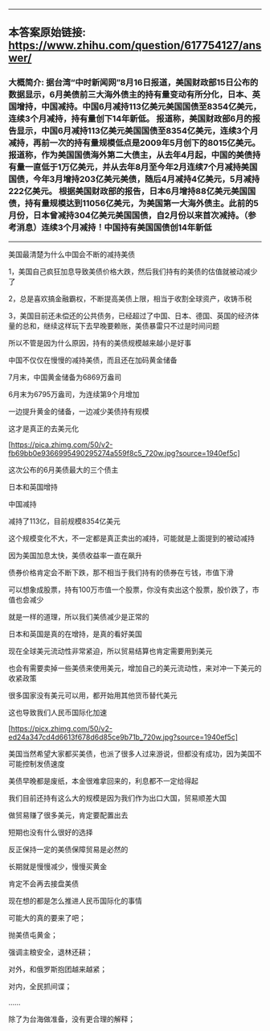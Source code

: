 ----------------------------------------
## 本答案原始链接: https://www.zhihu.com/question/617754127/answer/
### 大概简介: 据台湾“中时新闻网”8月16日报道，美国财政部15日公布的数据显示，6月美债前三大海外债主的持有量变动有所分化，日本、英国增持，中国减持。中国6月减持113亿美元美国国债至8354亿美元，连续3个月减持，持有量创下14年新低。 报道称，美国财政部6月的报告显示，中国6月减持113亿美元美国国债至8354亿美元，连续3个月减持，再前一次的持有量规模低点是2009年5月创下的8015亿美元。 报道称，作为美国国债海外第二大债主，从去年4月起，中国的美债持有量一直低于1万亿美元，并从去年8月至今年2月连续7个月减持美国国债，今年3月增持203亿美元美债，随后4月减持4亿美元，5月减持222亿美元。 根据美国财政部的报告，日本6月增持88亿美元美国国债，持有量规模达到11056亿美元，为美国第一大海外债主。此前的5月份，日本曾减持304亿美元美国国债，自2月份以来首次减持。（参考消息）连续3个月减持！中国持有美国国债创14年新低
----------------------------------------
美国最清楚为什么中国会不断的减持美债

1，美国自己疯狂加息导致美债价格大跌，然后我们持有的美债的估值就被动减少了

2，总是喜欢搞金融霸权，不断提高美债上限，相当于收割全球资产，收铸币税

3，美国目前还未偿还的公共债务，已经超过了中国、日本、德国、英国的经济体量的总和，继续这样玩下去早晚要赖账，美债暴雷只不过是时间问题

所以不管是因为什么原因，持有的美债规模越来越小是好事




中国不仅仅在慢慢的减持美债，而且还在加码黄金储备

7月末，中国黄金储备为6869万盎司

6月末为6795万盎司，为连续第9个月增加

一边提升黄金的储备，一边减少美债持有规模

这才是真正的去美元化

[https://pica.zhimg.com/50/v2-fb69bb0e9366995490295274a559f8c5_720w.jpg?source=1940ef5c]

这次公布的6月美债最大的三个债主

日本和英国增持

中国减持

减持了113亿，目前规模8354亿美元

这个规模变化不大，不一定都是真正卖出的减持，可能就是上面提到的被动减持

因为美国加息太快，美债收益率一直在飙升

债券价格肯定会不断下跌，那不相当于我们持有的债券在亏钱，市值下滑

可以想象成股票，持有100万市值一个股票，你没有卖出这个股票，股价跌了，市值也会减少

就是一样的道理，所以我们美债减少是正常的

日本和英国是真的在增持，是真的看好美国




现在全球美元流动性非常紧迫，所以贸易结算也肯定需要用到美元

也会有需要卖掉一些美债来使用美元，增加自己的美元流动性，来对冲一下美元的收紧政策

很多国家没有美元可以用，都开始用其他货币替代美元

这也导致我们人民币国际化加速

[https://picx.zhimg.com/50/v2-ed24a347cd4d6613f678d6d85ce9b71b_720w.jpg?source=1940ef5c]




美国当然希望大家都买美债，也派了很多人过来游说，但都没有成功，因为美国不可能控制发债速度

美债早晚都是废纸，本金很难拿回来的，利息都不一定给得起

我们目前还持有这么大的规模是因为我们作为出口大国，贸易顺差大国

做贸易赚了很多美元，肯定要配置出去

短期也没有什么很好的选择

反正保持一定的美债保障贸易是必然的

长期就是慢慢减少，慢慢买黄金

肯定不会再去接盘美债

现在想的都是怎么推进人民币国际化的事情

可能大的真的要来了吧；

抛美债屯黄金；

强调主粮安全，退林还耕；

对外，和俄罗斯抱团越来越紧；

对内，全民抓间谍；

……

除了为台海做准备，没有更合理的解释；